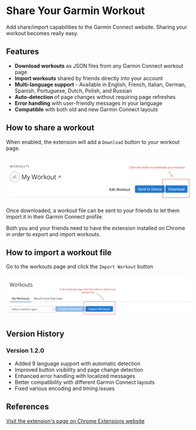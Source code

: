 # Share Your Garmin Workout

Add share/import capabilities to the Garmin Connect website. Sharing your workout becomes really easy.

## Features

- **Download workouts** as JSON files from any Garmin Connect workout page
- **Import workouts** shared by friends directly into your account
- **Multi-language support** - Available in English, French, Italian, German, Spanish, Portuguese, Dutch, Polish, and Russian
- **Auto-detection** of page changes without requiring page refreshes
- **Error handling** with user-friendly messages in your language
- **Compatible** with both old and new Garmin Connect layouts

## How to share a workout

When enabled, the extension will add a `Download` button to your workout page. 

![How to download the workout](https://github.com/fulippo/share-your-garmin-workout/blob/master/assets/download.png "How to download the workout")

Once downloaded, a workout file can be sent to your friends to let them import it in their Garmin Connect profile.

Both you and your friends need to have the extension installed on Chrome in order to export and import workouts.

## How to import a workout file

Go to the workouts page and click the `Import Workout` button

![How to import a workout](https://github.com/fulippo/share-your-garmin-workout/blob/master/assets/import.png "How to import the workout")

## Version History

### Version 1.2.0
- Added 9 language support with automatic detection
- Improved button visibility and page change detection
- Enhanced error handling with localized messages
- Better compatibility with different Garmin Connect layouts
- Fixed various encoding and timing issues

## References

[Visit the extension's page on Chrome Extensions website](https://chrome.google.com/webstore/detail/share-your-garmin-connect/kdpolhnlnkengkmfncjdbfdehglepmff)



